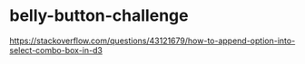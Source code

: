 # belly-button-challenge
https://stackoverflow.com/questions/43121679/how-to-append-option-into-select-combo-box-in-d3

